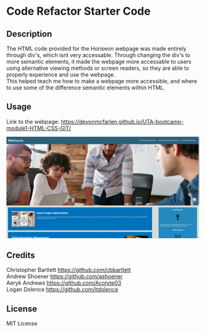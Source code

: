 # Code Refactor Starter Code

## Description

The HTML code provided for the Horiseon webpage was made entirely through div's, which
isnt very accessable. Through changing the div's to more semantic elements, it made the
webpage more accessable to users using alternative viewing methods or screen readers,
so they are able to properly experience and use the webpage. <br>
This helped teach me how to make a webpage more accessible, and where to use some of the
difference semantic elements within HTML.

## Usage

Link to the webpage: https://devonmcfarlen.github.io/UTA-bootcamp-module1-HTML-CSS-GIT/

![alt text](assets/images/Horiseon_Screenshot.png)

## Credits

Christopher Bartlett https://github.com/cbbartlett <br>
Andrew Shoener https://github.com/ashoener <br>
Aeryk Andrews https://github.com/Acolyte03 <br>
Logan Dolence https://github.com/ltdolence <br>

## License

MIT License